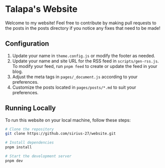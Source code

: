 # Talapa's Website

Welcome to my website! Feel free to contribute by making pull requests to the posts in the posts directory if you notice any fixes that need to be made!

## Configuration

1. Update your name in `theme.config.js` or modify the footer as needed.
2. Update your name and site URL for the RSS feed in `scripts/gen-rss.js`. To modify your feed, run `pnpm feed` to create or update the feed in your blog.
3. Adjust the meta tags in `pages/_document.js` according to your preferences.
4. Customize the posts located in `pages/posts/*.md` to suit your preferences.

## Running Locally

To run this website on your local machine, follow these steps:

```bash
# Clone the repository 
git clone https://github.com/sirius-27/website.git

# Install dependencies
pnpm install

# Start the development server
pnpm dev
```




